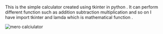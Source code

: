 This is the simple calculator created using tkinter in python .
It can perform different function such as addition subtraction multiplication and so on 
I have import tkinter and lamda which is mathematical function .



![mero calciulator](https://user-images.githubusercontent.com/78842522/115868597-6ac25800-a45c-11eb-8eee-e042ff4a7de4.PNG)

